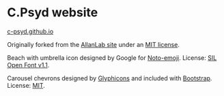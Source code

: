 # C.Psyd website

[c-psyd.github.io](https://c-psyd.github.io/)  

Originally forked from the [AllanLab site](https://www.allanlab.org) under an [MIT license](mit-LICENSE).  

Beach with umbrella icon designed by Google for [Noto-emoji](https://github.com/googlefonts/noto-emoji/). License: [SIL Open Font v1.1](noto-LICENSE).  

Carousel chevrons designed by [Glyphicons](https://www.glyphicons.com/) and included with [Bootstrap](https://getbootstrap.com/). License: [MIT](mit-LICENSE).
